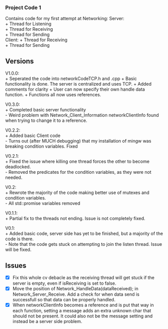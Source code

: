 ### Project Code 1

Contains code for my first attempt at Networking:
Server:  
    + Thread for Listening  
    + Thread for Receiving  
    + Thread for Sending  
Client: 
    + Thread for Receiving  
    + Thread for Sending  

## Versions
V1.0.0:  
    + Seperated the code into networkCodeTCP.h and .cpp
    + Basic functionality is done. The server is centralized and uses TCP.
    + Added comments for clarity
    + User can now specify their own handle data function.
    + Functions all now uses references.

V0.3.0:  
    + Completed basic server functionality  
    - Weird problem with Network_Client_Information networkClientInfo found when trying to change it to a reference.

V0.2.2:  
    + Added basic Client code  
    - Turns out (after MUCH debugging) that my installation of mingw was breaking condition variables. Fixed

V0.2.1:  
    + Fixed the issue where killing one thread forces the other to become deadlocked.  
    - Removed the predicates for the condition variables, as they were not needed.

V0.2:  
    + Rewrote the majority of the code making better use of mutexes and condition variables.  
    - All std::promise variables removed

V0.1.1:  
    + Partial fix to the threads not ending. Issue is not completely fixed.

V0.1:  
    + Added basic code, server side has yet to be finished, but a majority of the code is there.  
    - Note that the code gets stuck on attempting to join the listen thread. Issue will be fixed.  

## Issues

- [x] Fix this whole cv debacle as the receiving thread will get stuck if the server is empty, even if isReceiving is set to false.
- [x] Move the position of Network_HandleData(dataReceived); in Network_Server_Receive. Add a check for when data send is successfull so that data can be properly handled.  
- [x] When networkClientInfo becomes a reference and is put that way in each function, setting a message adds an extra unknown char that should not be present. It could also not be the message setting and instead be a server side problem.
